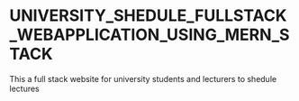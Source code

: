 # UNIVERSITY_SHEDULE_FULLSTACK_WEBAPPLICATION_USING_MERN_STACK
This a full stack website for university students and lecturers to shedule lectures
